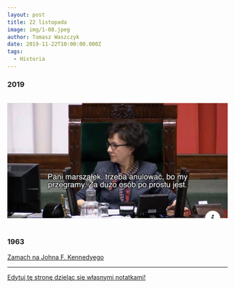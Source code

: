 ```yaml
---
layout: post
title: 22 listopada
image: img/1-08.jpeg
author: Tomasz Waszczyk
date: 2019-11-22T10:00:00.000Z
tags:
  - Historia
---
```


### 2019
<br>
<img src="./img/november/marszalek-konczyc.jpg"/><br><br>

### 1963

<a href="https://pl.wikipedia.org/wiki/Zamach_na_Johna_F._Kennedy%E2%80%99ego" target="_blank">Zamach na Johna F. Kennedyego</a>

---

<a href="https://github.com/TomaszWaszczyk/historia.waszczyk.com/edit/master/src/content/november-22.md" target="_blank">Edytuj tę stronę dzieląc się własnymi notatkami!</a>
